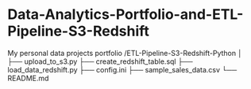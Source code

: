 # Data-Analytics-Portfolio-and-ETL-Pipeline-S3-Redshift
My personal data projects portfolio
/ETL-Pipeline-S3-Redshift-Python
│
├── upload_to_s3.py
├── create_redshift_table.sql
├── load_data_redshift.py
├── config.ini
├── sample_sales_data.csv
└── README.md
